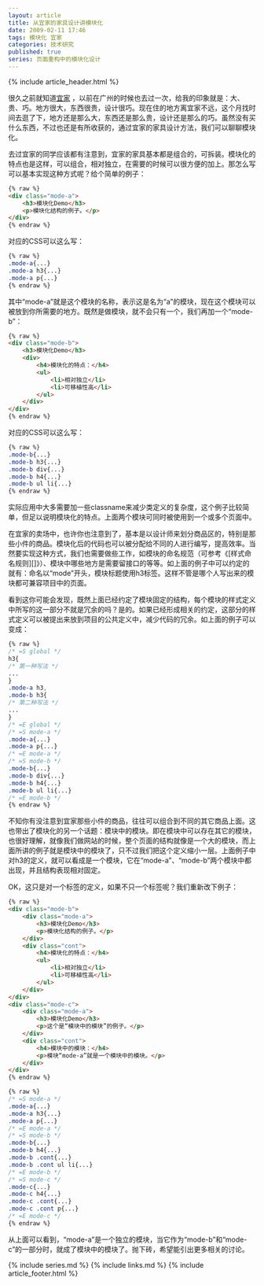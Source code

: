 ```yaml
---
layout: article
title: 从宜家的家具设计讲模块化
date: 2009-02-11 17:46
tags: 模块化 宜家
categories: 技术研究
published: true
series: 页面重构中的模块化设计
---
```


{% include article_header.html %}

很久之前就知道[宜家](http://www.ikea.com/cn/zh/) ，以前在广州的时候也去过一次，给我的印象就是：大、贵、巧。地方很大，东西很贵，设计很巧。现在住的地方离宜家不远，这个月找时间去逛了下，地方还是那么大，东西还是那么贵，设计还是那么的巧。虽然没有买什么东西，不过也还是有所收获的，通过宜家的家具设计方法，我们可以聊聊模块化。

去过宜家的同学应该都有注意到，宜家的家具基本都是组合的，可拆装。模块化的特点也是这样，可以组合，相对独立，在需要的时候可以很方便的加上。那怎么写可以基本实现这种方式呢？给个简单的例子：

```html
{% raw %}
<div class="mode-a">
    <h3>模块化Demo</h3>
    <p>模块化结构的例子。</p>
</div>
{% endraw %}
```

对应的CSS可以这么写：

```css
{% raw %}
.mode-a{...}
.mode-a h3{...}
.mode-a p{...}
{% endraw %}
```

其中“mode-a”就是这个模块的名称，表示这是名为“a”的模块，现在这个模块可以被放到你所需要的地方。既然是做模块，就不会只有一个，我们再加一个“mode-b”：

```html
{% raw %}
<div class="mode-b">
    <h3>模块化Demo</h3>
    <div>
        <h4>模块化的特点：</h4>
        <ul>
            <li>相对独立</li>
            <li>可移植性高</li>
        </ul>
    </div>
</div>
{% endraw %}
```

对应的CSS可以这么写：

```css
{% raw %}
.mode-b{...}
.mode-b h3{...}
.mode-b div{...}
.mode-b h4{...}
.mode-b ul li{...}
{% endraw %}
```

实际应用中大多需要加一些classname来减少类定义的复杂度，这个例子比较简单，但足以说明模块化的特点。上面两个模块可同时被使用到一个或多个页面中。

在宜家的卖场中，也许你也注意到了，基本是以设计师来划分商品区的，特别是那些小件的商品。模块化后的代码也可以被分配给不同的人进行编写，提高效率。当然要实现这种方式，我们也需要做些工作，如模块的命名规范（可参考《[样式命名规则][]》）、模块中哪些地方是需要留接口的等等。如上面的例子中可以约定的就有：命名以“mode”开头，模块标题使用h3标签。这样不管是哪个人写出来的模块都可兼容项目中的页面。

看到这你可能会发现，既然上面已经约定了模块固定的结构，每个模块的样式定义中所写的这一部分不就是冗余的吗？是的。如果已经形成相关的约定，这部分的样式定义可以被提出来放到项目的公共定义中，减少代码的冗余。如上面的例子可以变成：

```css
{% raw %}
/* =S global */
h3{
/* 第一种写法 */
...
}
.mode-a h3,
.mode-b h3{
/* 第二种写法 */
...
}
/* =E global */
/* =S mode-a */
.mode-a{...}
.mode-a p{...}
/* =E mode-a */
/* =S mode-b */
.mode-b{...}
.mode-b div{...}
.mode-b h4{...}
.mode-b ul li{...}
/* =E mode-b */
{% endraw %}
```

不知你有没注意到宜家那些小件的商品，往往可以组合到不同的其它商品上面。这也带出了模块化的另一个话题：模块中的模块。即在模块中可以存在其它的模块，也很好理解，就像我们做网站的时候，整个页面的结构就像是一个大的模块，而上面所讲的例子就是模块中的模块了，只不过我们把这个定义缩小一层。上面例子中对h3的定义，就可以看成是一个模块，它在“mode-a”、“mode-b”两个模块中都出现，并且结构表现相对固定。

OK，这只是对一个标签的定义，如果不只一个标签呢？我们重新改下例子：

```html
{% raw %}
<div class="mode-b">
    <div class="mode-a">
        <h3>模块化Demo</h3>
        <p>模块化结构的例子。</p>
    </div>
    <div class="cont">
        <h4>模块化的特点：</h4>
        <ul>
            <li>相对独立</li>
            <li>可移植性高</li>
        </ul>
    </div>
</div>
<div class="mode-c">
    <div class="mode-a">
        <h3>模块化Demo</h3>
        <p>这个是“模块中的模块”的例子。</p>
    </div>
    <div class="cont">
        <h4>模块中的模块：</h4>
        <p>模块“mode-a”就是一个模块中的模块。</p>
    </div>
</div>
{% endraw %}
```

```css
{% raw %}
/* =S mode-a */
.mode-a{...}
.mode-a h3{...}
.mode-a p{...}
/* =E mode-a */
/* =S mode-b */
.mode-b{...}
.mode-b h4{...}
.mode-b .cont{...}
.mode-b .cont ul li{...}
/* =E mode-b */
/* =S mode-c */
.mode-c{...}
.mode-c h4{...}
.mode-c .cont{...}
.mode-c .cont p{...}
/* =E mode-c */
{% endraw %}
```

从上面可以看到，“mode-a”是一个独立的模块，当它作为“mode-b”和“mode-c”的一部分时，就成了模块中的模块了。抛下砖，希望能引出更多相关的讨论。

{% include series.md %}
{% include links.md %}
{% include article_footer.html %}
